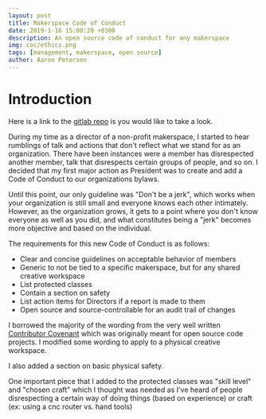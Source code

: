 ```yaml
---
layout: post
title: Makerspace Code of Conduct
date: 2019-1-16 15:00:20 +0300
description: An open source code of conduct for any makerspace
img: coc/ethics.png
tags: [management, makerspace, open source]
author: Aaron Peterson
---
```

# Introduction

Here is a link to the [gitlab repo](https://gitlab.com/armoredblood/makerspace-code-of-conduct) is you would like to take a look.

During my time as a director of a non-profit makerspace, I started to hear rumblings of talk and actions that don't reflect what we stand for as an organization. There have been instances were a member has disrespected another member, talk that disrespects certain groups of people, and so on. I decided that my first major action as President was to create and add a Code of Conduct to our organizations bylaws.

Until this point, our only guideline was "Don't be a jerk", which works when your organization is still small and everyone knows each other intimately. However, as the organization grows, it gets to a point where you don't know everyone as well as you did, and what constitutes being a "jerk" becomes more objective and based on the individual. 

The requirements for this new Code of Conduct is as follows:
* Clear and concise guidelines on acceptable behavior of members
* Generic to not be tied to a specific makerspace, but for any shared creative workspace
* List protected classes
* Contain a section on safety
* List action items for Directors if a report is made to them
* Open source and source-controllable for an audit trail of changes

I borrowed the majority of the wording from the very well written [Contributor Covenant](https://www.contributor-covenant.org/) which was originally meant for open source code projects. I modified some wording to apply to a physical creative workspace.

I also added a section on basic physical safety.

One important piece that I added to the protected classes was "skill level" and "chosen craft" which I thought was needed as I've heard of people disrespecting a certain way of doing things (based on experience) or craft (ex: using a cnc router vs. hand tools)
